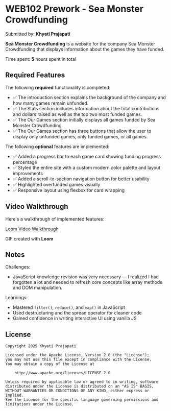 # WEB102 Prework - Sea Monster Crowdfunding

Submitted by: **Khyati Prajapati**

**Sea Monster Crowdfunding** is a website for the company Sea Monster Crowdfunding that displays information about the games they have funded.

Time spent: **5** hours spent in total

## Required Features

The following **required** functionality is completed:

- ✅ The introduction section explains the background of the company and how many games remain unfunded.
- ✅ The Stats section includes information about the total contributions and dollars raised as well as the top two most funded games.
- ✅ The Our Games section initially displays all games funded by Sea Monster Crowdfunding.
- ✅ The Our Games section has three buttons that allow the user to display only unfunded games, only funded games, or all games.

The following **optional** features are implemented:

- ✅ Added a progress bar to each game card showing funding progress percentage
- ✅ Styled the entire site with a custom modern color palette and layout improvements
- ✅ Added a scroll-to-section navigation button for better usability
- ✅ Highlighted overfunded games visually
- ✅ Responsive layout using flexbox for card wrapping

## Video Walkthrough

Here's a walkthrough of implemented features:

[Loom Video Walkthrough](https://www.loom.com/share/3ea2148c889f43ab9bd0aeb49ded5020?sid=38943a28-e51e-4d32-9b15-fa80731da153)

GIF created with **Loom** 

## Notes

Challenges:
- JavaScript knowledge revision was very necessary — I realized I had forgotten a lot and needed to refresh core concepts like array methods and DOM manipulation.

Learnings:
- Mastered `filter()`, `reduce()`, and `map()` in JavaScript
- Used destructuring and the spread operator for cleaner code
- Gained confidence in writing interactive UI using vanilla JS

## License

    Copyright 2025 Khyati Prajapati

    Licensed under the Apache License, Version 2.0 (the "License");
    you may not use this file except in compliance with the License.
    You may obtain a copy of the License at

        http://www.apache.org/licenses/LICENSE-2.0

    Unless required by applicable law or agreed to in writing, software
    distributed under the License is distributed on an "AS IS" BASIS,
    WITHOUT WARRANTIES OR CONDITIONS OF ANY KIND, either express or implied.
    See the License for the specific language governing permissions and
    limitations under the License.
